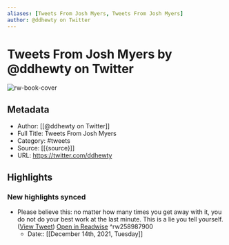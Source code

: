 ```yaml
---
aliases: [Tweets From Josh Myers, Tweets From Josh Myers]
author: @ddhewty on Twitter
---
```

# Tweets From Josh Myers by @ddhewty on Twitter

![rw-book-cover](https://pbs.twimg.com/profile_images/1457396885711425544/iYjoEXhS.jpg)

## Metadata
- Author: [[@ddhewty on Twitter]]
- Full Title: Tweets From Josh Myers
- Category: #tweets
- Source: [[{source}]]
- URL: https://twitter.com/ddhewty

## Highlights
### New highlights synced
- Please believe this: no matter how many times you get away with it, you do not do your best work at the last minute. This is a lie you tell yourself. ([View Tweet](https://twitter.com/ddhewty/status/1470513780018843651)) [Open in Readwise](https://readwise.io/open/258987900) ^rw258987900
    - Date:: [[December 14th, 2021, Tuesday]]
